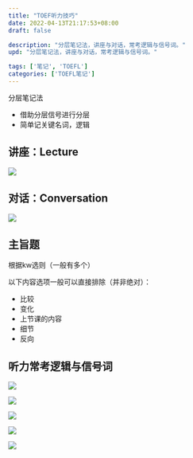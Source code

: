 ```yaml
---
title: "TOEF听力技巧"
date: 2022-04-13T21:17:53+08:00
draft: false

description: "分层笔记法，讲座与对话，常考逻辑与信号词。"
upd: "分层笔记法，讲座与对话，常考逻辑与信号词。"

tags: ['笔记', 'TOEFL']
categories: ['TOEFL笔记']
---
```


<!--more-->

分层笔记法

- 借助分层信号进行分层
- 简单记关键名词，逻辑

## 讲座：Lecture

![](https://cdn.jsdelivr.net/gh/henrywu97/FigBed@master/2021/TOEFLListeningLecture.png)

## 对话：Conversation

![](https://cdn.jsdelivr.net/gh/henrywu97/FigBed@master/2021/TOEFLListeningConversation.png)

## 主旨题

根据kw选则（一般有多个）

以下内容选项一般可以直接排除（并非绝对）：

- 比较
- 变化
- 上节课的内容
- 细节
- 反向

## 听力常考逻辑与信号词

![](https://cdn.jsdelivr.net/gh/henrywu97/FigBed@master/2021/20220414232908.png)

![](https://cdn.jsdelivr.net/gh/henrywu97/FigBed@master/2021/20220414232948.png)

![](https://cdn.jsdelivr.net/gh/henrywu97/FigBed@master/2021/20220414233005.png)

![](https://cdn.jsdelivr.net/gh/henrywu97/FigBed@master/2021/20220414233021.png)

![](https://cdn.jsdelivr.net/gh/henrywu97/FigBed@master/2021/20220414233038.png)